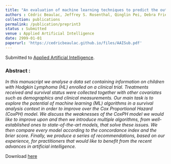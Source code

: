 ```yaml
---
title: "An evaluation of machine learning techniques to predict the outcome of children treated for Hodgkin-Lymphoma on the AHOD0031 trial: A report from the Children’s Oncology Group"
authors : Cédric Beaulac, Jeffrey S. Rosenthal, Qinglin Pei, Debra Friedman, Suzanne Wolden and David Hodgson
collection: publications
permalink: /publication/preprint3
status : Submitted
venue : Applied Artificial Intelligence
date: 2999-01-01
paperurl: 'https://cedricbeaulac.github.io/files/AAISub.pdf'
---
```

Submitted to [Applied Artificial Intelligence](https://tandfonline.com/toc/uaai20/current).

### Abstract :

*In this manuscript we analyse a data set containing information on children with Hodgkin Lymphoma (HL) enrolled on a clinical trial. Treatments received and survival status were collected together with other covariates such as demographics and clinical measurements. Our main task is to explore the potential of machine learning (ML) algorithms in a survival analysis context in order to improve over the Cox Proportional Hazard (CoxPH) model. We discuss the weaknesses of the CoxPH model we would like to improve upon and then we introduce multiple algorithms, from well-established ones to state-of-the-art models, that solve these issues. We then compare every model according to the concordance index and the brier score. Finally, we produce a series of recommendations, based on our experience, for practitioners that would like to benefit from the recent advances in artificial intelligence.*

Download [here](https://cedricbeaulac.github.io/files/AAISub.pdf)

